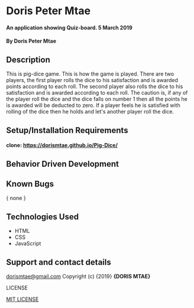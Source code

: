 # Doris Peter Mtae
#### An application showing Quiz-board. 5 March 2019
#### By Doris Peter Mtae
## Description
This is pig-dice game. This is how the game is played. There are two players, the first player rolls the dice to his satisfaction and is awarded points according to each roll. The second player also rolls the dice to his satisfaction and is awarded according to each roll. The caution is, if any of the player roll the dice and the dice falls on number 1 then all the points he is awarded will be deducted to zero. If a player feels  he is satisfied with rolling of the dice then he holds and let's another player roll the dice.
## Setup/Installation Requirements
#### clone: https://dorismtae.github.io/Pig-Dice/
## Behavior Driven Development
## Known Bugs
{ none }
## Technologies Used
* HTML
* CSS
* JavaScript
## Support and contact details
 dorismtae@gmail.com
Copyright (c) {2019} **{DORIS MTAE}**

LICENSE

 [MIT LICENSE](LICENSE)
